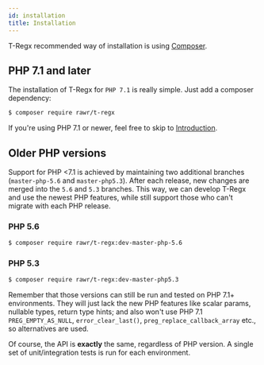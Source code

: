 ```yaml
---
id: installation
title: Installation
---
```


T-Regx recommended way of installation is using <a href="https://getcomposer.org" target="_blank">Composer</a>.

## PHP 7.1 and later

The installation of T-Regx for `PHP 7.1` is really simple. Just add a composer dependency:

```bash
$ composer require rawr/t-regx
```

If you're using PHP 7.1 or newer, feel free to skip to [Introduction](introduction.md).

## Older PHP versions

Support for PHP <7.1 is achieved by maintaining two additional branches (`master-php-5.6` and `master-php5.3`).
After each release, new changes are merged into the `5.6` and `5.3` branches. This way, we can develop T-Regx and use 
the newest PHP features, while still support those who can't migrate with each PHP release.

### PHP 5.6

```bash
$ composer require rawr/t-regx:dev-master-php-5.6
```

### PHP 5.3

```bash
$ composer require rawr/t-regx:dev-master-php5.3
```

Remember that those versions can still be run and tested on PHP 7.1+ environments. They will just lack the 
new PHP features like scalar params, nullable types, return type hints; and also won't use PHP 7.1 `PREG_EMPTY_AS_NULL`, 
`error_clear_last()`, `preg_replace_callback_array` etc., so alternatives are used. 

Of course, the API is **exactly** the same, regardless of PHP version. A single set of unit/integration tests is run 
for each environment.
